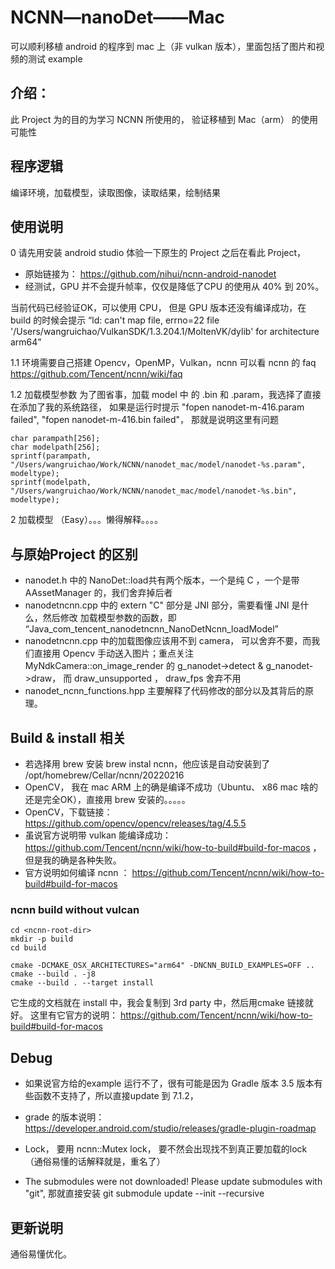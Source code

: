 # NCNN—nanoDet——Mac
可以顺利移植 android 的程序到 mac 上（非 vulkan 版本），里面包括了图片和视频的测试 example 

## 介绍：
此 Project 为的目的为学习 NCNN 所使用的， 验证移植到 Mac（arm） 的使用可能性

## 程序逻辑
编译环境，加载模型，读取图像，读取结果，绘制结果

## 使用说明
0 请先用安装 android studio 体验一下原生的 Project 之后在看此 Project，
- 原始链接为： https://github.com/nihui/ncnn-android-nanodet
- 经测试，GPU 并不会提升帧率，仅仅是降低了CPU 的使用从 40% 到 20%。 

当前代码已经验证OK，可以使用 CPU，
但是 GPU 版本还没有编译成功，在build 的时候会提示 “ld: can't map file, errno=22 file '/Users/wangruichao/VulkanSDK/1.3.204.1/MoltenVK/dylib' for architecture arm64”

1.1 环境需要自己搭建 Opencv，OpenMP，Vulkan，ncnn
可以看 ncnn 的 faq
https://github.com/Tencent/ncnn/wiki/faq

1.2 加载模型参数
为了图省事，加载 model 中 的 .bin 和 .param，我选择了直接在添加了我的系统路径，
如果是运行时提示 "fopen nanodet-m-416.param failed", "fopen nanodet-m-416.bin failed"， 那就是说明这里有问题
```
char parampath[256];
char modelpath[256];
sprintf(parampath, "/Users/wangruichao/Work/NCNN/nanodet_mac/model/nanodet-%s.param", modeltype);
sprintf(modelpath, "/Users/wangruichao/Work/NCNN/nanodet_mac/model/nanodet-%s.bin", modeltype);
```
2 加载模型 （Easy）。。。懒得解释。。。。


## 与原始Project 的区别
- nanodet.h 中的 NanoDet::load共有两个版本，一个是纯 C ，一个是带 AAssetManager 的，我们舍弃掉后者
- nanodetncnn.cpp 中的  extern "C" 部分是 JNI 部分，需要看懂 JNI 是什么，然后修改 加载模型参数的函数，即 “Java_com_tencent_nanodetncnn_NanoDetNcnn_loadModel” 
- nanodetncnn.cpp 中的加载图像应该用不到 camera， 可以舍弃不要，而我们直接用 Opencv 手动送入图片；重点关注 MyNdkCamera::on_image_render 的  g_nanodet->detect & g_nanodet->draw， 而  draw_unsupported ， draw_fps 舍弃不用
- nanodet_ncnn_functions.hpp 主要解释了代码修改的部分以及其背后的原理。
 

## Build &  install 相关
- 若选择用 brew 安装 brew instal ncnn，他应该是自动安装到了 /opt/homebrew/Cellar/ncnn/20220216
- OpenCV， 我在 mac ARM 上的确是编译不成功（Ubuntu、 x86 mac 啥的还是完全OK），直接用 brew 安装的。。。。。
- OpenCV，下载链接： https://github.com/opencv/opencv/releases/tag/4.5.5
- 虽说官方说明带 vulkan 能编译成功：https://github.com/Tencent/ncnn/wiki/how-to-build#build-for-macos ，但是我的确是各种失败。
- 官方说明如何编译 ncnn ： https://github.com/Tencent/ncnn/wiki/how-to-build#build-for-macos


### ncnn build without vulcan
```
cd <ncnn-root-dir> 
mkdir -p build 
cd build 

cmake -DCMAKE_OSX_ARCHITECTURES="arm64" -DNCNN_BUILD_EXAMPLES=OFF ..
cmake --build . -j8
cmake --build . --target install
```
它生成的文档就在 install 中，我会复制到 3rd party 中，然后用cmake 链接就好。
这里有它官方的说明：
https://github.com/Tencent/ncnn/wiki/how-to-build#build-for-macos

## Debug
- 如果说官方给的example 运行不了，很有可能是因为 Gradle 版本 3.5 版本有些函数不支持了，所以直接update 到 7.1.2， 
- grade 的版本说明： https://developer.android.com/studio/releases/gradle-plugin-roadmap

- Lock， 要用 ncnn::Mutex lock， 要不然会出现找不到真正要加载的lock （通俗易懂的话解释就是，重名了）
- The submodules were not downloaded! Please update submodules with "git",    那就直接安装 git submodule update --init --recursive

## 更新说明
通俗易懂优化。
